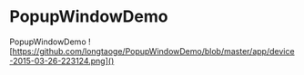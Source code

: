 # PopupWindowDemo
PopupWindowDemo
![https://github.com/longtaoge/PopupWindowDemo/blob/master/app/device-2015-03-26-223124.png]()
